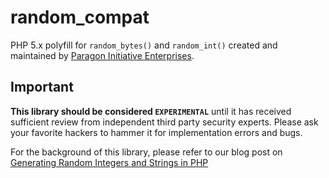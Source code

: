 # random_compat

PHP 5.x polyfill for `random_bytes()` and `random_int()` created and maintained
by [Paragon Initiative Enterprises](https://paragonie.com).

## Important

**This library should be considered `EXPERIMENTAL`** until it has received sufficient
review from independent third party security experts. Please ask your favorite
hackers to hammer it for implementation errors and bugs.

For the background of this library, please refer to our blog post on 
[Generating Random Integers and Strings in PHP](https://paragonie.com/blog/2015/07/how-safely-generate-random-strings-and-integers-in-php)